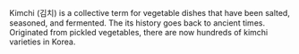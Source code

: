 Kimchi (김치) is a collective term for vegetable dishes that have been salted, seasoned, and fermented. The its history goes back to ancient times. Originated from pickled vegetables, there are now hundreds of kimchi varieties in Korea.
